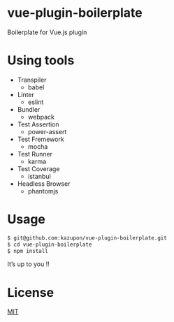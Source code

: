 # vue-plugin-boilerplate

Boilerplate for Vue.js plugin

# Using tools
- Transpiler
    - babel
- Linter
    - eslint
- Bundler
    - webpack
- Test Assertion
    - power-assert
- Test Fremework
    - mocha
- Test Runner
    - karma
- Test Coverage
    - istanbul
- Headless Browser
    - phantomjs

# Usage

```sh
$ git@github.com:kazupon/vue-plugin-boilerplate.git
$ cd vue-plugin-boilerplate
$ npm install
```

It’s up to you !!

# License

[MIT](http://opensource.org/licenses/MIT)
